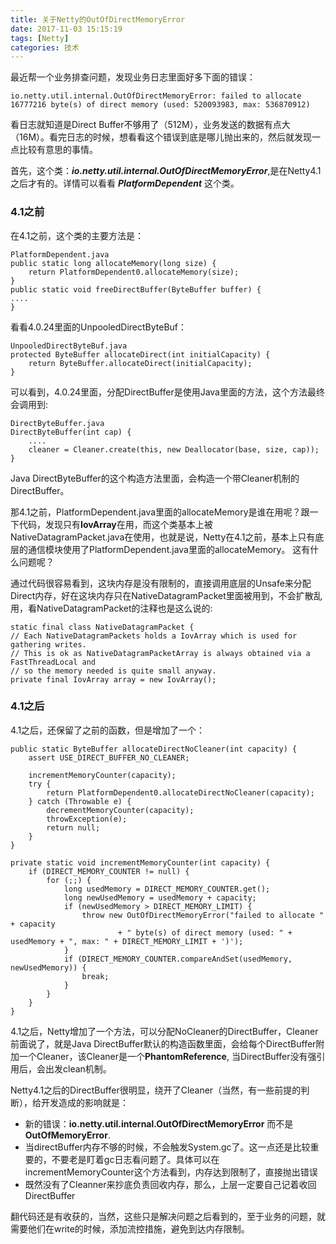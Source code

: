 ```yaml
---
title: 关于Netty的OutOfDirectMemoryError
date: 2017-11-03 15:15:19
tags: [Netty]
categories: 技术
---
```


最近帮一个业务排查问题，发现业务日志里面好多下面的错误：

```
io.netty.util.internal.OutOfDirectMemoryError: failed to allocate 16777216 byte(s) of direct memory (used: 520093983, max: 536870912)
```

看日志就知道是Direct Buffer不够用了（512M），业务发送的数据有点大（16M）。看完日志的时候，想看看这个错误到底是哪儿抛出来的，然后就发现一点比较有意思的事情。

首先，这个类：***io.netty.util.internal.OutOfDirectMemoryError***,是在Netty4.1之后才有的。详情可以看看 ***PlatformDependent*** 这个类。

### 4.1之前
在4.1之前，这个类的主要方法是：

```
PlatformDependent.java
public static long allocateMemory(long size) {
    return PlatformDependent0.allocateMemory(size);
}
public static void freeDirectBuffer(ByteBuffer buffer) {
....
}

```

看看4.0.24里面的UnpooledDirectByteBuf：
```
UnpooledDirectByteBuf.java
protected ByteBuffer allocateDirect(int initialCapacity) {
    return ByteBuffer.allocateDirect(initialCapacity);
}
```

可以看到，4.0.24里面，分配DirectBuffer是使用Java里面的方法，这个方法最终会调用到:
```
DirectByteBuffer.java
DirectByteBuffer(int cap) {  
	....
	cleaner = Cleaner.create(this, new Deallocator(base, size, cap));
}
```
Java DirectByteBuffer的这个构造方法里面，会构造一个带Cleaner机制的DirectBuffer。

那4.1之前，PlatformDependent.java里面的allocateMemory是谁在用呢？跟一下代码，发现只有**IovArray**在用，而这个类基本上被NativeDatagramPacket.java在使用，也就是说，Netty在4.1之前，基本上只有底层的通信模块使用了PlatformDependent.java里面的allocateMemory。 这有什么问题呢？

通过代码很容易看到，这块内存是没有限制的，直接调用底层的Unsafe来分配Direct内存，好在这块内存只在NativeDatagramPacket里面被用到，不会扩散乱用，看NativeDatagramPacket的注释也是这么说的:

```
static final class NativeDatagramPacket {
// Each NativeDatagramPackets holds a IovArray which is used for gathering writes.
// This is ok as NativeDatagramPacketArray is always obtained via a FastThreadLocal and
// so the memory needed is quite small anyway.
private final IovArray array = new IovArray();
```

### 4.1之后

4.1之后，还保留了之前的函数，但是增加了一个：

```
public static ByteBuffer allocateDirectNoCleaner(int capacity) {
	assert USE_DIRECT_BUFFER_NO_CLEANER;

	incrementMemoryCounter(capacity);
	try {
	    return PlatformDependent0.allocateDirectNoCleaner(capacity);
	} catch (Throwable e) {
	    decrementMemoryCounter(capacity);
	    throwException(e);
	    return null;
	}
}

private static void incrementMemoryCounter(int capacity) {
    if (DIRECT_MEMORY_COUNTER != null) {
        for (;;) {
            long usedMemory = DIRECT_MEMORY_COUNTER.get();
            long newUsedMemory = usedMemory + capacity;
            if (newUsedMemory > DIRECT_MEMORY_LIMIT) {
                throw new OutOfDirectMemoryError("failed to allocate " + capacity
                        + " byte(s) of direct memory (used: " + usedMemory + ", max: " + DIRECT_MEMORY_LIMIT + ')');
            }
            if (DIRECT_MEMORY_COUNTER.compareAndSet(usedMemory, newUsedMemory)) {
                break;
            }
        }
    }
}
```

4.1之后，Netty增加了一个方法，可以分配NoCleaner的DirectBuffer，Cleaner前面说了，就是Java DirectBuffer默认的构造函数里面，会给每个DirectBuffer附加一个Cleaner，该Cleaner是一个**PhantomReference**, 当DirectBuffer没有强引用后，会出发clean机制。

Netty4.1之后的DirectBuffer很明显，绕开了Cleaner（当然，有一些前提的判断），给开发造成的影响就是：

* 新的错误：**io.netty.util.internal.OutOfDirectMemoryError** 而不是 **OutOfMemoryError**.
* 当directBuffer内存不够的时候，不会触发System.gc了。这一点还是比较重要的，不要老是盯着gc日志看问题了。具体可以在incrementMemoryCounter这个方法看到，内存达到限制了，直接抛出错误
* 既然没有了Cleanner来抄底负责回收内存，那么，上层一定要自己记着收回DirectBuffer

翻代码还是有收获的，当然，这些只是解决问题之后看到的，至于业务的问题，就需要他们在write的时候，添加流控措施，避免到达内存限制。